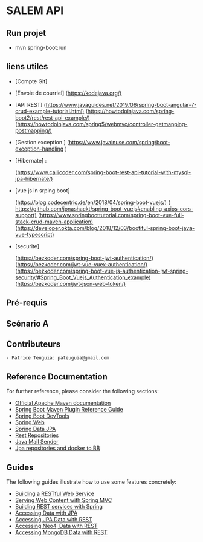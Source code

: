# SALEM API

## Run projet

* mvn spring-boot:run

## liens utiles

* [Compte Git]

* [Envoie de courriel]
     (<https://kodejava.org/)>

* [API REST]
     (<https://www.javaguides.net/2019/06/spring-boot-angular-7-crud-example-tutorial.html)>
     (<https://howtodoinjava.com/spring-boot2/rest/rest-api-example/)>
     (<https://howtodoinjava.com/spring5/webmvc/controller-getmapping-postmapping/)>

* [Gestion exception ]
    (<https://www.javainuse.com/spring/boot-exception-handling>  )
* [Hibernate] :

    (<https://www.callicoder.com/spring-boot-rest-api-tutorial-with-mysql-jpa-hibernate/)>

* [vue js in srping boot]

     (<https://blog.codecentric.de/en/2018/04/spring-boot-vuejs/)>
     ( <https://github.com/jonashackt/spring-boot-vuejs#enabling-axios-cors-support)>
     (<https://www.springboottutorial.com/spring-boot-vue-full-stack-crud-maven-application)>
     (<https://developer.okta.com/blog/2018/12/03/bootiful-spring-boot-java-vue-typescript)>

* [securite]

     (<https://bezkoder.com/spring-boot-jwt-authentication/)>
     (<https://bezkoder.com/jwt-vue-vuex-authentication/)>
     (<https://bezkoder.com/spring-boot-vue-js-authentication-jwt-spring-security/#Spring_Boot_Vuejs_Authentication_example)>
     (<https://bezkoder.com/jwt-json-web-token/)>

## Pré-requis

## Scénario A

## Contributeurs

    - Patrice Teuguia: pateuguia@gmail.com

## Reference Documentation
For further reference, please consider the following sections:

* [Official Apache Maven documentation](https://maven.apache.org/guides/index.html)
* [Spring Boot Maven Plugin Reference Guide](https://docs.spring.io/spring-boot/docs/2.2.5.RELEASE/maven-plugin/)
* [Spring Boot DevTools](https://docs.spring.io/spring-boot/docs/2.2.5.RELEASE/reference/htmlsingle/#using-boot-devtools)
* [Spring Web](https://docs.spring.io/spring-boot/docs/2.2.5.RELEASE/reference/htmlsingle/#boot-features-developing-web-applications)
* [Spring Data JPA](https://docs.spring.io/spring-boot/docs/2.2.5.RELEASE/reference/htmlsingle/#boot-features-jpa-and-spring-data)
* [Rest Repositories](https://docs.spring.io/spring-boot/docs/2.2.5.RELEASE/reference/htmlsingle/#howto-use-exposing-spring-data-repositories-rest-endpoint)
* [Java Mail Sender](https://docs.spring.io/spring-boot/docs/2.2.5.RELEASE/reference/htmlsingle/#boot-features-email)
* [Jpa repositories and docker to BB](https://hellokoding.com/jpa-one-to-many-relationship-mapping-example-with-spring-boot-maven-and-mysql/)

## Guides
The following guides illustrate how to use some features concretely:

* [Building a RESTful Web Service](https://spring.io/guides/gs/rest-service/)
* [Serving Web Content with Spring MVC](https://spring.io/guides/gs/serving-web-content/)
* [Building REST services with Spring](https://spring.io/guides/tutorials/bookmarks/)
* [Accessing Data with JPA](https://spring.io/guides/gs/accessing-data-jpa/)
* [Accessing JPA Data with REST](https://spring.io/guides/gs/accessing-data-rest/)
* [Accessing Neo4j Data with REST](https://spring.io/guides/gs/accessing-neo4j-data-rest/)
* [Accessing MongoDB Data with REST](https://spring.io/guides/gs/accessing-mongodb-data-rest/)

